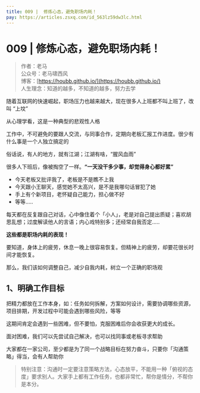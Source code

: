 ```yaml
---
title: 009 |  修炼心态，避免职场内耗！
pay: https://articles.zsxq.com/id_563lz59dw3lc.html
---
```


#  009 |  修炼心态，避免职场内耗！

> 作者：老马
> <br/>公众号：老马啸西风
> <br/> 博客：[https://houbb.github.io/](https://houbb.github.io/)
> <br/> 人生理念：知道的越多，不知道的越多，努力去学


随着互联网的快速崛起，职场压力也越来越大，现在很多人上班都不叫上班了，改叫 “上坟”

从心理学看，这是一种典型的悲观性人格

工作中，不可避免的要跟人交流，与同事合作，定期向老板汇报工作进度。很少有什么事是一个人独立搞定的

俗话说，有人的地方，就有江湖；江湖有啥，“腥风血雨”

很多人下班后，像被掏空了一样。**“一天没干多少事，却觉得身心都好累”**

- 今天老板又批评我了，老板是不是瞧不上我
- 今天跟小王聊天，感觉她不太高兴，是不是我哪句话冒犯了她
- 手上有个新项目，老怀疑自己能力，担心做不好
- 等等.....

每天都在反复跟自己对话，心中像住着个「小人」，老是对自己提出质疑；喜欢胡思乱想；过度解读他人的言语；内心戏特别多；还经常自我否定.....

**这些都是职场内耗的表现！**

要知道，身体上的疲劳，休息一晚上很容易恢复。但精神上的疲劳，却要花很长时间才能恢复。

那么，我们该如何调整自己，减少自我内耗，树立一个正确的职场观

## 1、明确工作目标

把精力都放在工作本身，如：任务如何拆解，方案如何设计，需要协调哪些资源，项目排期，开发过程中可能会遇到哪些风险，等等

这期间肯定会遇到一些困难，但不要怕，克服困难后你会收获更大的成长。

面对困难，我们可以先尝试自己解决，也可以找同事或老板寻求帮助

大家都在一家公司，至少都是为了同一个战略目标在努力奋斗，只要你「沟通策略」得当，会有人帮助你

> 特别注意：沟通时一定要注意策略方法，心态放平，不能用一种「俯视的态度」要求别人。大家手上都有工作任务，也都非常忙，帮你是情分，不帮你是本分。